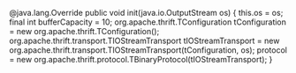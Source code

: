 @java.lang.Override
public void init(java.io.OutputStream os) {
    this.os = os;
    final int bufferCapacity = 10;
    org.apache.thrift.TConfiguration tConfiguration = new org.apache.thrift.TConfiguration();
    org.apache.thrift.transport.TIOStreamTransport tIOStreamTransport = new org.apache.thrift.transport.TIOStreamTransport(tConfiguration, os);
    protocol = new org.apache.thrift.protocol.TBinaryProtocol(tIOStreamTransport);
}